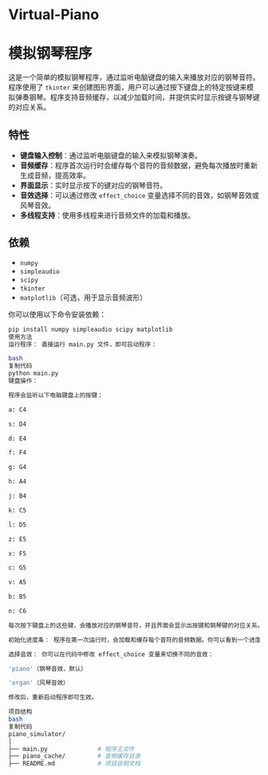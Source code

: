 # Virtual-Piano

# 模拟钢琴程序

这是一个简单的模拟钢琴程序，通过监听电脑键盘的输入来播放对应的钢琴音符。程序使用了 `tkinter` 来创建图形界面，用户可以通过按下键盘上的特定按键来模拟弹奏钢琴。程序支持音频缓存，以减少加载时间，并提供实时显示按键与钢琴键的对应关系。

## 特性

- **键盘输入控制**：通过监听电脑键盘的输入来模拟钢琴演奏。
- **音频缓存**：程序首次运行时会缓存每个音符的音频数据，避免每次播放时重新生成音频，提高效率。
- **界面显示**：实时显示按下的键对应的钢琴音符。
- **音效选择**：可以通过修改 `effect_choice` 变量选择不同的音效，如钢琴音效或风琴音效。
- **多线程支持**：使用多线程来进行音频文件的加载和播放。

## 依赖

- `numpy`
- `simpleaudio`
- `scipy`
- `tkinter`
- `matplotlib`（可选，用于显示音频波形）

你可以使用以下命令安装依赖：

```bash
pip install numpy simpleaudio scipy matplotlib
使用方法
运行程序： 直接运行 main.py 文件，即可启动程序：

bash
复制代码
python main.py
键盘操作：

程序会监听以下电脑键盘上的按键：

a: C4

s: D4

d: E4

f: F4

g: G4

h: A4

j: B4

k: C5

l: D5

z: E5

x: F5

c: G5

v: A5

b: B5

n: C6

每次按下键盘上的这些键，会播放对应的钢琴音符，并且界面会显示出按键和钢琴键的对应关系。

初始化进度条： 程序在第一次运行时，会加载和缓存每个音符的音频数据。你可以看到一个进度条，显示加载的进度。

选择音效： 你可以在代码中修改 effect_choice 变量来切换不同的音效：

'piano'（钢琴音效，默认）

'organ'（风琴音效）

修改后，重新启动程序即可生效。

项目结构
bash
复制代码
piano_simulator/
│
├── main.py              # 程序主文件
├── piano_cache/         # 音频缓存目录
├── README.md            # 项目说明文档

